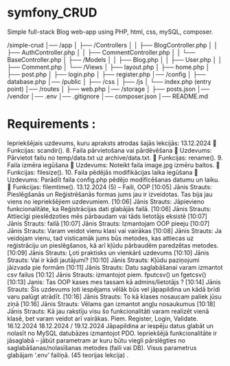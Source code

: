 # symfony_CRUD
Simple full-stack Blog web-app using PHP, html, css, mySQL, composer. 

/simple-crud
│── /app
│   ├── /Controllers
│   │   ├── BlogController.php
│   │   ├── AuthController.php
│   │   ├── CommentController.php
│   │   └── BaseController.php
│   ├── /Models
│   │   ├── Blog.php
│   │   ├── User.php
│   │   ├── Comment.php
│   └── /Views
│       ├── layout.php
│       ├── home.php
│       ├── post.php
│       ├── login.php
│       ├── register.php
│── /config
│   ├── database.php
│── /public
│   ├── /css
│   ├── /js
│   └── index.php  (entry point)
│── /routes
│   ├── web.php
│── /storage
│   ├── posts.json
│── /vendor
│── .env
│── .gitignore
│── composer.json
│── README.md


# Requirements :
Iepriekšējais uzdevums, kuru apraksts atrodas šajās lekcijās:
13.12.2024
 Funkcijas: scandir().
8. Faila pārvietošana vai pārdēvēšana
 Uzdevums: Pārvietot failu no temp/data.txt uz archive/data.txt.
 Funkcijas: rename().
9. Faila izmēra iegūšana
 Uzdevums: Noteikt faila image.jpg izmēru baitos.
 Funkcijas: filesize().
10. Faila pēdējās modifikācijas laika iegūšana
 Uzdevums: Parādīt faila config.php pēdējo modificēšanas datumu un laiku.
 Funkcijas: filemtime().
13.12.2024 (5) – Faili, OOP
[10:05] Jānis Strauts: Pieslēgšanās un Reģistrēšanās formas jums jau ir izveidotas. Tas
bija jau viens no iepriekšējiem uzdevumiem.
[10:06] Jānis Strauts: Jāpievieno funkcionalitāte, ka Reģistrācijas dati glabājās failā.
[10:06] Jānis Strauts: Attiecīgi pieslēdzoties mēs pārbaudam vai tāds lietotājs eksistē
[10:07] Jānis Strauts: failā
[10:07] Jānis Strauts: Izmantojam OOP pieeju
[10:07] Jānis Strauts: Varam veidot vienu klasi vai vairākas
[10:08] Jānis Strauts: Ja veidojam vienu, tad visticamāk jums būs metodes, kas attiecas
uz reģistrāciju un pieslēgšanos, kā arī kļūdu pārbaudēm paredzētas metodes.
[10:09] Jānis Strauts: Ļoti praktisks un vienkārš uzdevums
[10:10] Jānis Strauts: Vai ir kādi jautājumi?
[10:10] Jānis Strauts: Kļūdu paziņojumi jāizvada pie formām
[10:11] Jānis Strauts: Datu saglabāšanai varam izmantot csv failus
[10:12] Jānis Strauts: izmantojot piem. fputcsv() un fgetcsv()
[10:13] Janis: Tas OOP kases mes tassam kā admins/lietotājs ?
[10:14] Jānis Strauts: Šis uzdevums ļoti iespējams vēlāk būs vel jāpapildina un kādā brīdi
varu palūgt atrādīt.
[10:16] Jānis Strauts: To kā klases nosaucam paliek jūsu ziņā
[10:16] Jānis Strauts: Vēlams gan izmantot angļu nosaukumus
[10:18] Jānis Strauts: Kā jau rakstīju visu šo funkcionalitāti varam realizēt vienā klasē,
bet varam veidot arī vairākas. Piem. Register, Login, Validate.
16.12.2024
18.12.2024 / 19.12.2024
Jāpapildina ar iespēju datus glabāt un nolasīt no MySQL datubāzes izmantojot PDO.
Iepriekšējā funkcionalitāte ir jāsaglabā – jābūt parametram ar kuru būtu viegli pārslēgties no
saglabāšanas/nolasīšanas metodes (faili vai DB).
Visus parametrus glabājam ‘.env’ failiņā. (45 teorijas lekcija) .
